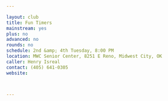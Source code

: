 ```yaml
---

layout: club
title: Fun Timers
mainstream: yes
plus: no
advanced: no
rounds: no
schedule: 2nd &amp; 4th Tuesday, 8:00 PM
location: MWC Senior Center, 8251 E Reno, Midwest City, OK
caller: Henry Isreal
contact: (405) 641-0305
website: 



---
```



